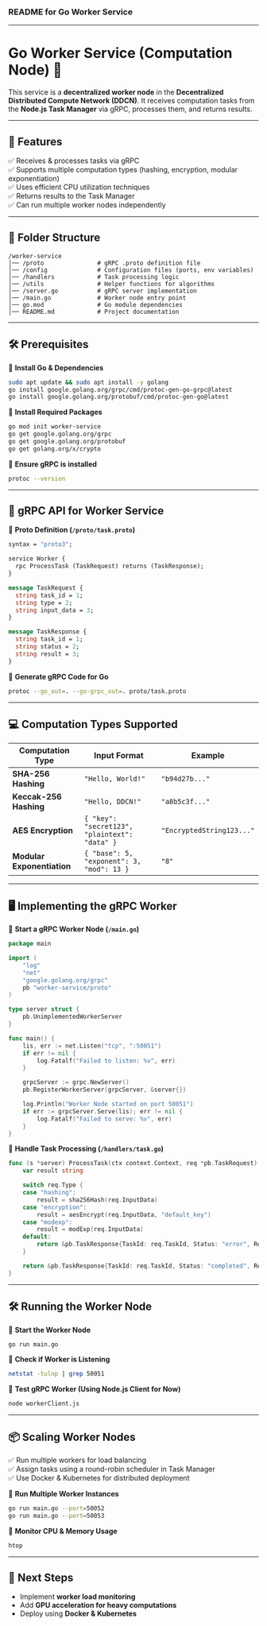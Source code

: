 ### **README for Go Worker Service**  

---

# **Go Worker Service (Computation Node) 🚀**  

This service is a **decentralized worker node** in the **Decentralized Distributed Compute Network (DDCN)**. It receives computation tasks from the **Node.js Task Manager** via gRPC, processes them, and returns results.  

---

## **📌 Features**  

✅ Receives & processes tasks via gRPC  
✅ Supports multiple computation types (hashing, encryption, modular exponentiation)  
✅ Uses efficient CPU utilization techniques  
✅ Returns results to the Task Manager  
✅ Can run multiple worker nodes independently  

---

## **📂 Folder Structure**  

```
/worker-service
│── /proto               # gRPC .proto definition file
│── /config              # Configuration files (ports, env variables)
│── /handlers            # Task processing logic
│── /utils               # Helper functions for algorithms
│── /server.go           # gRPC server implementation
│── /main.go             # Worker node entry point
│── go.mod               # Go module dependencies
│── README.md            # Project documentation
```

---

## **🛠 Prerequisites**  

📌 **Install Go & Dependencies**  
```sh
sudo apt update && sudo apt install -y golang  
go install google.golang.org/grpc/cmd/protoc-gen-go-grpc@latest  
go install google.golang.org/protobuf/cmd/protoc-gen-go@latest  
```

📌 **Install Required Packages**  
```sh
go mod init worker-service  
go get google.golang.org/grpc  
go get google.golang.org/protobuf  
go get golang.org/x/crypto  
```

📌 **Ensure gRPC is installed**  
```sh
protoc --version  
```

---

## **📡 gRPC API for Worker Service**  

📌 **Proto Definition (`/proto/task.proto`)**  
```proto
syntax = "proto3";

service Worker {
  rpc ProcessTask (TaskRequest) returns (TaskResponse);
}

message TaskRequest {
  string task_id = 1;
  string type = 2;
  string input_data = 3;
}

message TaskResponse {
  string task_id = 1;
  string status = 2;
  string result = 3;
}
```

📌 **Generate gRPC Code for Go**  
```sh
protoc --go_out=. --go-grpc_out=. proto/task.proto  
```

---

## **💻 Computation Types Supported**  

| **Computation Type**  | **Input Format**  | **Example**  |
|----------------------|----------------|--------------|
| **SHA-256 Hashing**  | `"Hello, World!"`  | `"b94d27b..."`  |
| **Keccak-256 Hashing**  | `"Hello, DDCN!"`  | `"a8b5c3f..."`  |
| **AES Encryption**  | `{ "key": "secret123", "plaintext": "data" }`  | `"EncryptedString123..."`  |
| **Modular Exponentiation**  | `{ "base": 5, "exponent": 3, "mod": 13 }`  | `"8"`  |

---

## **🖥 Implementing the gRPC Worker**  

📌 **Start a gRPC Worker Node (`/main.go`)**  
```go
package main

import (
    "log"
    "net"
    "google.golang.org/grpc"
    pb "worker-service/proto"
)

type server struct {
    pb.UnimplementedWorkerServer
}

func main() {
    lis, err := net.Listen("tcp", ":50051")
    if err != nil {
        log.Fatalf("Failed to listen: %v", err)
    }

    grpcServer := grpc.NewServer()
    pb.RegisterWorkerServer(grpcServer, &server{})

    log.Println("Worker Node started on port 50051")
    if err := grpcServer.Serve(lis); err != nil {
        log.Fatalf("Failed to serve: %v", err)
    }
}
```

📌 **Handle Task Processing (`/handlers/task.go`)**  
```go
func (s *server) ProcessTask(ctx context.Context, req *pb.TaskRequest) (*pb.TaskResponse, error) {
    var result string

    switch req.Type {
    case "hashing":
        result = sha256Hash(req.InputData)
    case "encryption":
        result = aesEncrypt(req.InputData, "default_key")
    case "modexp":
        result = modExp(req.InputData)
    default:
        return &pb.TaskResponse{TaskId: req.TaskId, Status: "error", Result: "Unsupported Task"}, nil
    }

    return &pb.TaskResponse{TaskId: req.TaskId, Status: "completed", Result: result}, nil
}
```

---

## **🛠 Running the Worker Node**  

📌 **Start the Worker Node**  
```sh
go run main.go
```

📌 **Check if Worker is Listening**  
```sh
netstat -tulnp | grep 50051
```

📌 **Test gRPC Worker (Using Node.js Client for Now)**  
```sh
node workerClient.js
```

---

## **📦 Scaling Worker Nodes**  

✅ Run multiple workers for load balancing  
✅ Assign tasks using a round-robin scheduler in Task Manager  
✅ Use Docker & Kubernetes for distributed deployment  

📌 **Run Multiple Worker Instances**  
```sh
go run main.go --port=50052  
go run main.go --port=50053  
```

📌 **Monitor CPU & Memory Usage**  
```sh
htop
```

---

## **🎯 Next Steps**  

- Implement **worker load monitoring**  
- Add **GPU acceleration for heavy computations**  
- Deploy using **Docker & Kubernetes**  
